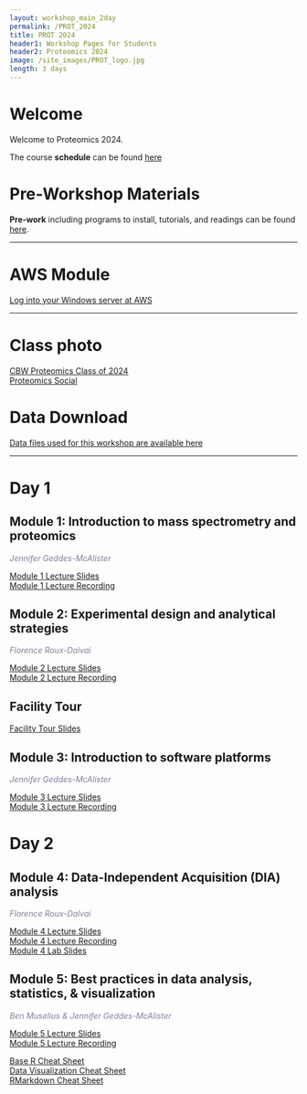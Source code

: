 ```yaml
---
layout: workshop_main_2day
permalink: /PROT_2024
title: PROT 2024
header1: Workshop Pages for Students
header2: Proteomics 2024
image: /site_images/PROT_logo.jpg
length: 3 days
---
```


# Welcome <a id="welcome"></a>

Welcome to Proteomics 2024.  

The course **schedule** can be found [here](https://bioinformaticsdotca.github.io/PROT_2024_schedule)

<!-- Meet your **faculty** [here]() -->

# Pre-Workshop Materials <a id="preworkshop"></a>

**Pre-work** including programs to install, tutorials, and readings can be found [here](https://docs.google.com/forms/d/e/1FAIpQLScSkUfju24IarDfunnvCKcBvN8SW7-m-5arH-zlfrtY0ahsFw/viewform?usp=sf_link).  

***

# AWS Module <a id="preworkshop"></a>

[Log into your Windows server at AWS](https://bioinformaticsdotca.github.io/AWS_setup_Windows)

***

# Class photo

[CBW Proteomics Class of 2024]()  
[Proteomics Social](https://drive.google.com/file/d/1KrQH9M4QylZy7L3bE1DbsZ0yfpy7AfcL/view?usp=sharing)  

# Data Download

[Data files used for this workshop are available here](https://drive.google.com/drive/folders/1kSsR2d_cI5FeDFW5lCD7In_Z5-KHLrBt?usp=drive_link)

***

# Day 1 <a id="day1"></a>

##  Module 1: Introduction to mass spectrometry and proteomics

*<font color="#827e9c">Jennifer Geddes-McAlister</font>*  

[Module 1 Lecture Slides](https://drive.google.com/file/d/1E5asgog2C7weaRSiB6ugkh1VYmPkRE-s/view?usp=drive_link)  
[Module 1 Lecture Recording](https://youtu.be/ECUMN84ZAzI)  

##  Module 2: Experimental design and analytical strategies

*<font color="#827e9c">Florence Roux-Dalvai</font>*  

[Module 2 Lecture Slides](https://drive.google.com/file/d/1YbC9CTYw5fG9P1CwJ-vDNXXS5p76Q9lw/view?usp=sharing)  
[Module 2 Lecture Recording](https://youtu.be/vFMAs__M2WA)  

## Facility Tour
[Facility Tour Slides](https://drive.google.com/file/d/1fH4iKXh-Zvzj_nsPN1fLYMkHeRUAy6bB/view?usp=drive_link)  

##  Module 3: Introduction to software platforms

*<font color="#827e9c">Jennifer Geddes-McAlister</font>*  

[Module 3 Lecture Slides](https://drive.google.com/file/d/19et9OvwT69uu-GLvj5HDE___kHbw95CJ/view?usp=drive_link)  
[Module 3 Lecture Recording](https://youtu.be/HZ6H4UTIlJc)  

# Day 2 <a id="day2"></a>

##  Module 4: Data-Independent Acquisition (DIA) analysis

*<font color="#827e9c">Florence Roux-Dalvai</font>*  

[Module 4 Lecture Slides](https://drive.google.com/file/d/1X6NOWefixKcuuLzpsOrclp7uhAxLCLD8/view?usp=drive_link)  
[Module 4 Lecture Recording](https://youtu.be/lry-ZrlWPzI)  
[Module 4 Lab Slides](https://drive.google.com/file/d/1qaSDDguozhw5KZdEDWyvRxi1GBCmRn4N/view?usp=drive_link)   

##  Module 5: Best practices in data analysis, statistics, & visualization

*<font color="#827e9c">Ben Muselius & Jennifer Geddes-McAlister</font>*  

[Module 5 Lecture Slides](https://drive.google.com/file/d/1JMLZMgBDDLCPFiI5Lqw3YVzbOU7jExF-/view?usp=drive_link)  
[Module 5 Lecture Recording](https://youtu.be/RgQr__5u2F8)  

[Base R Cheat Sheet](https://drive.google.com/file/d/1YcAaLIBhfDHsC55HATECvgxxs6Hi6Kbn/view?usp=drive_link)  
[Data Visualization Cheat Sheet](https://drive.google.com/file/d/1hM01Cv6lLeeBHp1sNcXeGv0YEmAESW_e/view?usp=drive_link)  
[RMarkdown Cheat Sheet](https://drive.google.com/file/d/1x301e0Pc2jnng1fMmrOqqpszEI9exK0B/view?usp=sharing)  


<!-- # Day 3 -->

<!-- ## Module 6: Considerations and tools for complex datasets -->
<!-- *<font color="#827e9c">Jennifer Geddes-McAlister</font>*   -->

<!-- [Module 6 Lecture Slides](https://drive.google.com/file/d/1i6sXRrrdzvY9q1t0PsOS95vIl1QN9XXX/view?usp=drive_link)   -->


<!-- ## Module 7: Current and future advances of AI in proteomics   -->
<!-- *<font color="#827e9c">Marie Pier Scott-Boyer & Mickael Leclercq</font>*   -->

<!-- [Module 7 Lecture Slides](https://drive.google.com/file/d/1fst0tejFzB76RkHMFM5wfrDOSJWAdags/view?usp=drive_link)   -->
